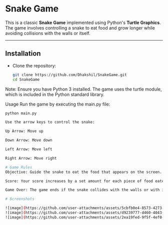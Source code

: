 # Snake Game

This is a classic **Snake Game** implemented using Python's **Turtle Graphics**.  
The game involves controlling a snake to eat food and grow longer while avoiding collisions with the walls or itself.

---

## Installation

- Clone the repository:
  ```bash
  git clone https://github.com/Dhakshil/SnakeGame.git
  cd SnakeGame

Note: Ensure you have Python 3 installed. The game uses the turtle module, which is included in the Python standard library.

Usage
Run the game by executing the main.py file:

  ```bash
  python main.py

Use the arrow keys to control the snake:

Up Arrow: Move up

Down Arrow: Move down

Left Arrow: Move left

Right Arrow: Move right

# Game Rules
Objective: Guide the snake to eat the food that appears on the screen. Each time the snake eats the food, it grows longer.

Score: Your score increases by a set amount for each piece of food eaten.

Game Over: The game ends if the snake collides with the walls or with itself.

# Screenshots

![image](https://github.com/user-attachments/assets/5cbfb0e4-8573-4273-a315-9e720b9ea63c)
![image](https://github.com/user-attachments/assets/d9239777-d460-4043-a6e5-edd4f8b526d5)
![image](https://github.com/user-attachments/assets/2ea19fed-9f5f-4ef0-91ea-b5b89591d525)
